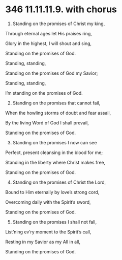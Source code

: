 # 346 11.11.11.9. with chorus

1.  Standing on the promises of Christ my king,

Through eternal ages let His praises ring,

Glory in the highest, I will shout and sing,

Standing on the promises of God.

Standing, standing,

Standing on the promises of God my Savior;

Standing, standing,

I’m standing on the promises of God.

2.  Standing on the promises that cannot fail,

When the howling storms of doubt and fear assail,

By the living Word of God I shall prevail,

Standing on the promises of God.

3.  Standing on the promises I now can see

Perfect, present cleansing in the blood for me;

Standing in the liberty where Christ makes free,

Standing on the promises of God.

4.  Standing on the promises of Christ the Lord,

Bound to Him eternally by love’s strong cord,

Overcoming daily with the Spirit’s sword,

Standing on the promises of God.

5.  Standing on the promises I shall not fall,

List’ning ev’ry moment to the Spirit’s call,

Resting in my Savior as my All in all,

Standing on the promises of God.

